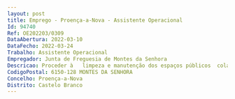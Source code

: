 ```yaml
--- 
layout: post
title: Emprego - Proença-a-Nova - Assistente Operacional
Id: 94740
Ref: OE202203/0309
DataAbertura: 2022-03-10
DataFecho: 2022-03-24
Trabalho: Assistente Operacional
Empregador: Junta de Freguesia de Montes da Senhora
Descricao: Proceder à   limpeza e manutenção dos espaços públicos  colaborar na execução dos trabalhos em curso  vistoriar o estado dos caminhos da responsabilidade da Freguesia, com vista à deteção e execução de necessidades de limpeza e manutenção, vistoriar o estado de limpeza e manutenção de ferramentas, máquinas, equipamentos e veículos da freguesia, bem  como proceder à  sua distribuição pelos trabalhos em curso e colaborar na atividades organizadas pela freguesia .
CodigoPostal: 6150-128 MONTES DA SENHORA
Concelho: Proença-a-Nova
Distrito: Castelo Branco
--- 
```


